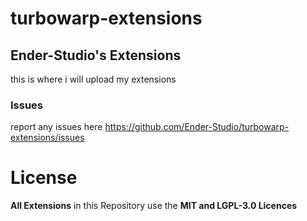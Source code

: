 # turbowarp-extensions
## Ender-Studio's Extensions
this is where i will upload my extensions
### Issues
report any issues here
https://github.com/Ender-Studio/turbowarp-extensions/issues

# License
__All Extensions__ in this Repository use the __MIT and LGPL-3.0 Licences__
